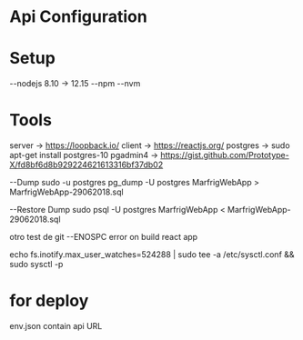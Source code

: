 # Api Configuration

# Setup

--nodejs 8.10 -> 12.15
--npm
--nvm

# Tools

server -> https://loopback.io/
client -> https://reactjs.org/
postgres -> sudo apt-get install postgres-10
pgadmin4 -> https://gist.github.com/Prototype-X/fd8bf6d8b929224621613316bf37db02

--Dump
sudo -u postgres pg_dump -U postgres MarfrigWebApp > MarfrigWebApp-29062018.sql

--Restore Dump
sudo psql -U postgres MarfrigWebApp < MarfrigWebApp-29062018.sql

otro test de git
--ENOSPC error on build react app

echo fs.inotify.max_user_watches=524288 | sudo tee -a /etc/sysctl.conf && sudo sysctl -p

# for deploy

env.json contain api URL
